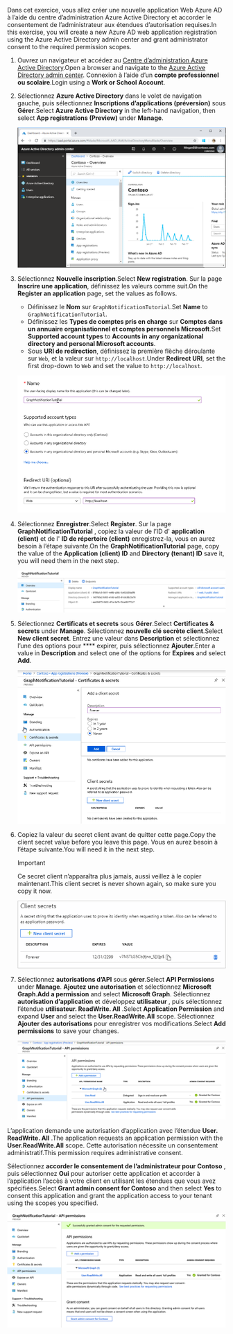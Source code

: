 <!-- markdownlint-disable MD002 MD041 -->

<span data-ttu-id="9d224-101">Dans cet exercice, vous allez créer une nouvelle application Web Azure AD à l’aide du centre d’administration Azure Active Directory et accorder le consentement de l’administrateur aux étendues d’autorisation requises.</span><span class="sxs-lookup"><span data-stu-id="9d224-101">In this exercise, you will create a new Azure AD web application registration using the Azure Active Directory admin center and grant administrator consent to the required permission scopes.</span></span>

1. <span data-ttu-id="9d224-102">Ouvrez un navigateur et accédez au [Centre d’administration Azure Active Directory](https://portal.azure.com).</span><span class="sxs-lookup"><span data-stu-id="9d224-102">Open a browser and navigate to the [Azure Active Directory admin center](https://portal.azure.com).</span></span> <span data-ttu-id="9d224-103">Connexion à l’aide d’un **compte professionnel ou scolaire**.</span><span class="sxs-lookup"><span data-stu-id="9d224-103">Login using a **Work or School Account**.</span></span>

1. <span data-ttu-id="9d224-104">Sélectionnez **Azure Active Directory** dans le volet de navigation gauche, puis sélectionnez **Inscriptions d’applications (préversion)** sous **Gérer**.</span><span class="sxs-lookup"><span data-stu-id="9d224-104">Select **Azure Active Directory** in the left-hand navigation, then select **App registrations (Preview)** under **Manage**.</span></span>

    ![<span data-ttu-id="9d224-105">Capture d’écran des inscriptions d’application</span><span class="sxs-lookup"><span data-stu-id="9d224-105">A screenshot of the App registrations</span></span> ](./images/01.png)

1. <span data-ttu-id="9d224-106">Sélectionnez **Nouvelle inscription**.</span><span class="sxs-lookup"><span data-stu-id="9d224-106">Select **New registration**.</span></span> <span data-ttu-id="9d224-107">Sur la page **Inscrire une application**, définissez les valeurs comme suit.</span><span class="sxs-lookup"><span data-stu-id="9d224-107">On the **Register an application** page, set the values as follows.</span></span>

    - <span data-ttu-id="9d224-108">Définissez le **Nom** sur `GraphNotificationTutorial`.</span><span class="sxs-lookup"><span data-stu-id="9d224-108">Set **Name** to `GraphNotificationTutorial`.</span></span>
    - <span data-ttu-id="9d224-109">Définissez les **Types de comptes pris en charge** sur **Comptes dans un annuaire organisationnel et comptes personnels Microsoft**.</span><span class="sxs-lookup"><span data-stu-id="9d224-109">Set **Supported account types** to **Accounts in any organizational directory and personal Microsoft accounts**.</span></span>
    - <span data-ttu-id="9d224-110">Sous **URI de redirection**, définissez la première flèche déroulante sur `Web`, et la valeur sur `http://localhost`.</span><span class="sxs-lookup"><span data-stu-id="9d224-110">Under **Redirect URI**, set the first drop-down to `Web` and set the value to `http://localhost`.</span></span>

    ![Capture d’écran de la page inscrire une application](./images/02.png)

1. <span data-ttu-id="9d224-112">Sélectionnez **Enregistrer**.</span><span class="sxs-lookup"><span data-stu-id="9d224-112">Select **Register**.</span></span> <span data-ttu-id="9d224-113">Sur la page **GraphNotificationTutorial** , copiez la valeur de l’ID d' **application (client)** et de l' **ID de répertoire (client)** enregistrez-la, vous en aurez besoin à l’étape suivante.</span><span class="sxs-lookup"><span data-stu-id="9d224-113">On the **GraphNotificationTutorial** page, copy the value of the **Application (client) ID** and **Directory (tenant) ID** save it, you will need them in the next step.</span></span>

    ![Capture d’écran de l’ID d’application de la nouvelle inscription de l’application](./images/03.png)

1. <span data-ttu-id="9d224-115">Sélectionnez **Certificats et secrets** sous **Gérer**.</span><span class="sxs-lookup"><span data-stu-id="9d224-115">Select **Certificates & secrets** under **Manage**.</span></span> <span data-ttu-id="9d224-116">Sélectionnez **nouvelle clé secrète client**.</span><span class="sxs-lookup"><span data-stu-id="9d224-116">Select **New client secret**.</span></span> <span data-ttu-id="9d224-117">Entrez une valeur dans **Description** et sélectionnez l’une des options pour \*\*\*\* expirer, puis sélectionnez **Ajouter**.</span><span class="sxs-lookup"><span data-stu-id="9d224-117">Enter a value in **Description** and select one of the options for **Expires** and select **Add**.</span></span>

    ![Capture d’écran de la boîte de dialogue Ajouter une clé secrète client](./images/04.png)

1. <span data-ttu-id="9d224-119">Copiez la valeur du secret client avant de quitter cette page.</span><span class="sxs-lookup"><span data-stu-id="9d224-119">Copy the client secret value before you leave this page.</span></span> <span data-ttu-id="9d224-120">Vous en aurez besoin à l’étape suivante.</span><span class="sxs-lookup"><span data-stu-id="9d224-120">You will need it in the next step.</span></span>

    > [!IMPORTANT]
    > <span data-ttu-id="9d224-121">Ce secret client n’apparaîtra plus jamais, aussi veillez à le copier maintenant.</span><span class="sxs-lookup"><span data-stu-id="9d224-121">This client secret is never shown again, so make sure you copy it now.</span></span>

    ![Capture d’écran de la clé secrète client récemment ajoutée](./images/05.png)

1. <span data-ttu-id="9d224-123">Sélectionnez **autorisations d’API** sous **gérer**.</span><span class="sxs-lookup"><span data-stu-id="9d224-123">Select **API Permissions** under **Manage**.</span></span> <span data-ttu-id="9d224-124">**Ajoutez une autorisation** et sélectionnez **Microsoft Graph**.</span><span class="sxs-lookup"><span data-stu-id="9d224-124">**Add a permission** and select **Microsoft Graph**.</span></span> <span data-ttu-id="9d224-125">Sélectionnez **autorisation d’application** et développez **utilisateur** , puis sélectionnez l’étendue **utilisateur. ReadWrite. All** .</span><span class="sxs-lookup"><span data-stu-id="9d224-125">Select **Application Permission** and expand **User** and select the **User.ReadWrite.All** scope.</span></span> <span data-ttu-id="9d224-126">Sélectionnez **Ajouter des autorisations** pour enregistrer vos modifications.</span><span class="sxs-lookup"><span data-stu-id="9d224-126">Select **Add permissions** to save your changes.</span></span>

    ![Capture d’écran de la clé secrète client récemment ajoutée](./images/06.png)

<span data-ttu-id="9d224-128">L’application demande une autorisation d’application avec l’étendue **User. ReadWrite. All** .</span><span class="sxs-lookup"><span data-stu-id="9d224-128">The application requests an application permission with the **User.ReadWrite.All** scope.</span></span> <span data-ttu-id="9d224-129">Cette autorisation nécessite un consentement administratif.</span><span class="sxs-lookup"><span data-stu-id="9d224-129">This permission requires administrative consent.</span></span>

<span data-ttu-id="9d224-130">Sélectionnez **accorder le consentement de l’administrateur pour Contoso** , puis sélectionnez **Oui** pour autoriser cette application et accorder à l’application l’accès à votre client en utilisant les étendues que vous avez spécifiées.</span><span class="sxs-lookup"><span data-stu-id="9d224-130">Select **Grant admin consent for Contoso** and then select **Yes** to consent this application and grant the application access to your tenant using the scopes you specified.</span></span>

![Capture d’écran de la connexion](./images/07.png)
